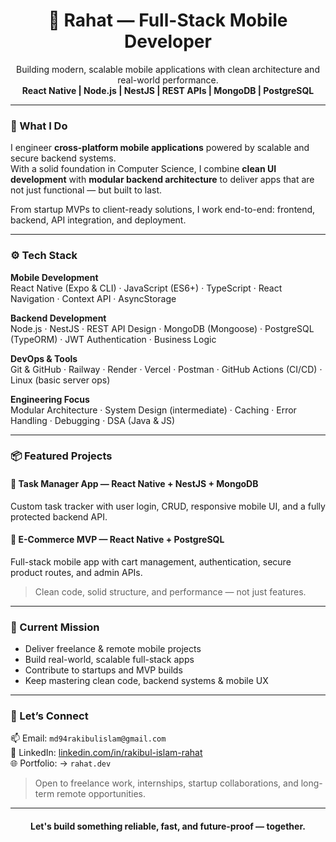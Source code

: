 <h1 align="center">🚀 Rahat — Full-Stack Mobile Developer</h1>
<p align="center">
  Building modern, scalable mobile applications with clean architecture and real-world performance.<br/>
  <strong>React Native | Node.js | NestJS | REST APIs | MongoDB | PostgreSQL</strong>
</p>

---

### 🧩 What I Do

I engineer **cross-platform mobile applications** powered by scalable and secure backend systems.  
With a solid foundation in Computer Science, I combine **clean UI development** with **modular backend architecture** to deliver apps that are not just functional — but built to last.

From startup MVPs to client-ready solutions, I work end-to-end: frontend, backend, API integration, and deployment.

---

### ⚙️ Tech Stack

**Mobile Development**  
React Native (Expo & CLI) · JavaScript (ES6+) · TypeScript · React Navigation · Context API · AsyncStorage

**Backend Development**  
Node.js · NestJS · REST API Design · MongoDB (Mongoose) · PostgreSQL (TypeORM) · JWT Authentication · Business Logic

**DevOps & Tools**  
Git & GitHub · Railway · Render · Vercel · Postman · GitHub Actions (CI/CD) · Linux (basic server ops)

**Engineering Focus**  
Modular Architecture · System Design (intermediate) · Caching · Error Handling · Debugging · DSA (Java & JS)

---

### 📦 Featured Projects

#### 📲 Task Manager App — React Native + NestJS + MongoDB  
Custom task tracker with user login, CRUD, responsive mobile UI, and a fully protected backend API.

#### 🛒 E-Commerce MVP — React Native + PostgreSQL  
Full-stack mobile app with cart management, authentication, secure product routes, and admin APIs.

> Clean code, solid structure, and performance — not just features.

---

### 🎯 Current Mission

- Deliver freelance & remote mobile projects  
- Build real-world, scalable full-stack apps  
- Contribute to startups and MVP builds  
- Keep mastering clean code, backend systems & mobile UX

---

### 🤝 Let’s Connect

📫 Email: `md94rakibulislam@gmail.com`  
🔗 LinkedIn: [linkedin.com/in/rakibul-islam-rahat](https://linkedin.com/in/rakibul-islam-rahat)  
🌐 Portfolio: → `rahat.dev`  

> Open to freelance work, internships, startup collaborations, and long-term remote opportunities.

---

<h4 align="center">Let's build something reliable, fast, and future-proof — together.</h4>
